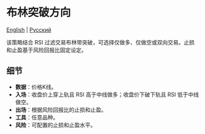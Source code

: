 # 布林突破方向
[English](README.md) | [Русский](README_ru.md)

该策略结合 RSI 过滤交易布林带突破，可选择仅做多、仅做空或双向交易。止损和止盈基于风险回报比固定设定。

## 细节

- **数据**：价格K线。
- **入场**：收盘价上穿上轨且 RSI 高于中线做多；收盘价下破下轨且 RSI 低于中线做空。
- **出场**：根据风险回报比的止损和止盈。
- **工具**：任意品种。
- **风险**：可配置的止损和止盈水平。
